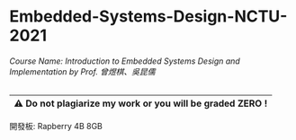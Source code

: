 # Embedded-Systems-Design-NCTU-2021

###### Course Name: Introduction to Embedded Systems Design and Implementation by Prof. 曾煜棋、吳昆儒
|:warning: **Do not plagiarize my work or you will be graded ZERO !**|
|-|


開發板: Rapberry 4B 8GB


